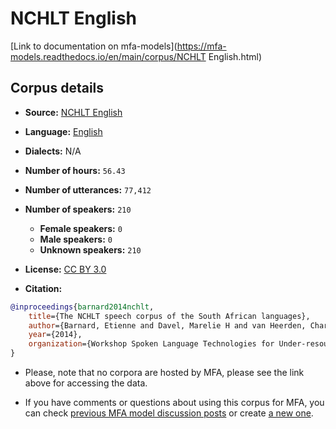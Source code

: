 
# NCHLT English

[Link to documentation on mfa-models](https://mfa-models.readthedocs.io/en/main/corpus/NCHLT English.html)

## Corpus details

- **Source:** [NCHLT English](https://repo.sadilar.org/handle/20.500.12185/274)
- **Language:** [English](https://en.wikipedia.org/wiki/English_language)
- **Dialects:** N/A
- **Number of hours:** `56.43`
- **Number of utterances:** `77,412`
- **Number of speakers:** `210`
  - **Female speakers:** `0`
  - **Male speakers:** `0`
  - **Unknown speakers:** `210`
- **License:** [CC BY 3.0](https://creativecommons.org/licenses/by/3.0/)

- **Citation:**
```bibtex
@inproceedings{barnard2014nchlt,
	title={The NCHLT speech corpus of the South African languages},
	author={Barnard, Etienne and Davel, Marelie H and van Heerden, Charl and De Wet, Febe and Badenhorst, Jaco},
	year={2014},
	organization={Workshop Spoken Language Technologies for Under-resourced Languages (SLTU)}
}

```

- Please, note that no corpora are hosted by MFA, please see the link above for accessing the data.

- If you have comments or questions about using this corpus for MFA, you can check [previous MFA model discussion posts](https://github.com/MontrealCorpusTools/mfa-models/discussions?discussions_q=NCHLT+English) or create [a new one](https://github.com/MontrealCorpusTools/mfa-models/discussions/new).
